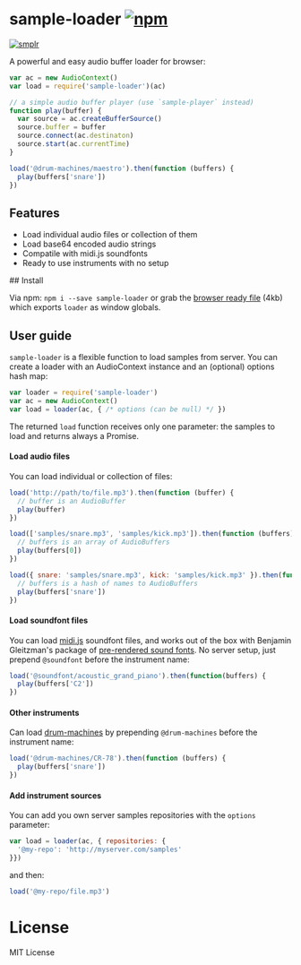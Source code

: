 # sample-loader [![npm](https://img.shields.io/npm/v/sample-loader.svg)](https://www.npmjs.com/package/sample-loader)

[![smplr](https://img.shields.io/badge/instrument-smplr-32bbee.svg)](https://github.com/danigb/smplr)

A powerful and easy audio buffer loader for browser:

```js
var ac = new AudioContext()
var load = require('sample-loader')(ac)

// a simple audio buffer player (use `sample-player` instead)
function play(buffer) {
  var source = ac.createBufferSource()
  source.buffer = buffer
  source.connect(ac.destinaton)
  source.start(ac.currentTime)
}

load('@drum-machines/maestro').then(function (buffers) {
  play(buffers['snare'])
})
```

## Features

- Load individual audio files or collection of them
- Load base64 encoded audio strings
- Compatile with midi.js soundfonts
- Ready to use instruments with no setup

## Install

Via npm: `npm i --save sample-loader` or grab the [browser ready file](https://raw.githubusercontent.com/danigb/smplr/master/packages/sample-loader/dist/sample-loader.min.js) (4kb) which exports `loader` as window globals.

## User guide

`sample-loader` is a flexible function to load samples from server. You can create a loader with an AudioContext instance and an (optional) options hash map:

```js
var loader = require('sample-loader')
var ac = new AudioContext()
var load = loader(ac, { /* options (can be null) */ })
```

The returned `load` function receives only one parameter: the samples to load and returns always a Promise.

#### Load audio files

You can load individual or collection of files:

```js
load('http://path/to/file.mp3').then(function (buffer) {
  // buffer is an AudioBuffer
  play(buffer)
})

load(['samples/snare.mp3', 'samples/kick.mp3']).then(function (buffers) {
  // buffers is an array of AudioBuffers
  play(buffers[0])
})

load({ snare: 'samples/snare.mp3', kick: 'samples/kick.mp3' }).then(function (buffers) {
  // buffers is a hash of names to AudioBuffers
  play(buffers['snare'])
})
```

#### Load soundfont files

You can load [midi.js](https://github.com/mudcube/MIDI.js) soundfont files, and works out of the box with Benjamin Gleitzman's package of
[pre-rendered sound fonts](https://github.com/gleitz/midi-js-soundfonts). No server setup, just prepend `@soundfont` before the instrument name:

```js
load('@soundfont/acoustic_grand_piano').then(function(buffers) {
  play(buffers['C2'])
})
```

#### Other instruments

Can load [drum-machines](https://github.com/danigb/smplr/tree/master/packages/drum-machines) by prepending `@drum-machines` before the instrument name:

```js
load('@drum-machines/CR-78').then(function (buffers) {
  play(buffers['snare'])
})
```

#### Add instrument sources

You can add you own server samples repositories with the `options` parameter:

```js
var load = loader(ac, { repositories: {
  '@my-repo': 'http://myserver.com/samples'
}})
```

and then:

```js
load('@my-repo/file.mp3')
```


# License

MIT License
